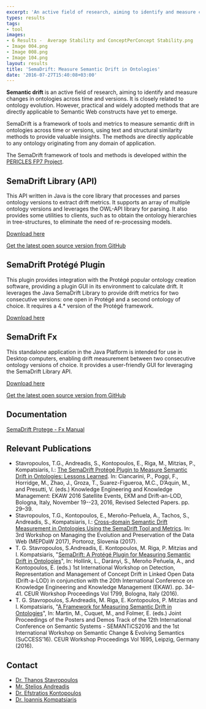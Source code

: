 ```yaml
---
excerpt: 'An active field of research, aiming to identify and measure changes in ontologies across time and versions'
types: results
tags:
- tool
images:
- 6 Results -  Average Stability and ConceptPerConcept Stability.png
- Image 004.png
- Image 008.png
- Image 104.png
layout: results
title: 'SemaDrift: Measure Semantic Drift in Ontologies'
date: '2016-07-27T15:40:08+03:00'
---
```

<p><strong>Semantic drift</strong> is an active field of research, aiming to identify and measure changes in ontologies across time and versions. It is closely related to ontology evolution. However, practical and widely adopted methods that are directly applicable to Semantic Web constructs have yet to emerge.</p>
<p>SemaDrift is a framework of tools and metrics to measure semantic drift in ontologies across time or versions, using text and structural similarity methods to provide valuable insights. The methods are directly applicable to any ontology originating from any domain of application.</p>
<p>The SemaDrift framework of tools and methods is developed within the <a href="http://pericles-project.eu/">PERICLES FP7 Project</a>.</p>
<h2>SemaDrift Library (API)</h2>
<p>This API written in Java is the core library that processes and parses ontology versions to extract drift metrics. It supports an array of multiple ontology versions and leverages the OWL-API library for parsing. It also provides some utilities to clients, such as to obtain the ontology hierarchies in tree-structures, to eliminate the need of re-processing models.</p>
<p><a data-unsp-sanitized="clean" href="http://mklab.iti.gr/files/SemaDrift%20Library%200.9.zip" type="application/zip; length=30614826">Download here</a></p>
<p><a href="https://github.com/psmert/SemaDrift-Library-API">Get the latest open source version from GitHub</a></p>
<h2>SemaDrift Protégé Plugin</h2>
<p>This plugin provides integration with the Protégé popular ontology creation software, providing a plugin GUI in its environment to calculate drift. It leverages the Java SemaDrift&nbsp;Library to provide drift metrics for two consecutive versions: one open in Protégé and a second ontology of choice. It requires a 4.* version of the Protégé framework.</p>
<p><a data-unsp-sanitized="clean" href="http://mklab.iti.gr/files/SemaDrift%20Protege%20plugin.zip" type="application/zip; length=53154817">Download here</a></p>
<h2>SemaDrift Fx</h2>
<p>This standalone application in the Java Platform is intended for use in Desktop computers, enabling drift measurement between two consecutive ontology versions of choice. It provides a user-friendly GUI for leveraging the SemaDrift&nbsp;Library API.</p>
<p><a data-unsp-sanitized="clean" href="http://mklab.iti.gr/files/SemaDriftFx105_0.zip" type="application/zip; length=53154817">Download here</a></p>
<p><a href="https://github.com/psmert/SemaDriftFx">Get the latest open source version from GitHub</a></p>
<h2>Documentation</h2>
<p><a href="http://mklab.iti.gr/files/SemaDrift%20Protege%20-%20Fx%20Manual%20105_0.pdf">SemaDrift Protege - Fx Manual</a></p>
<h2>Relevant Publications</h2>
<ul>
	<li>Stavropoulos, T.G., Andreadis, S., Kontopoulos, E., Riga, M., Mitzias, P., Kompatsiaris, I.: <a href="https://link.springer.com/chapter/10.1007%2F978-3-319-58694-6_3">The SemaDrift Protégé Plugin to Measure Semantic Drift in Ontologies: Lessons Learned</a>. In: Ciancarini, P., Poggi, F., Horridge, M., Zhao, J., Groza, T., Suarez-Figueroa, M.C., D’Aquin, M., and Presutti, V. (eds.) Knowledge Engineering and Knowledge Management: EKAW 2016 Satellite Events, EKM and Drift-an-LOD, Bologna, Italy, November 19--23, 2016, Revised Selected Papers. pp. 29–39.</li>
	<li>Stavropoulos, T.G., Kontopoulos, E., Meroño-Peñuela, A., Tachos, S., Andreadis, S., Kompatsiaris, I.: <a href="http://ceur-ws.org/Vol-1824/mepdaw_paper_5.pdf">Cross-domain Semantic Drift Measurement in Ontologies Using the SemaDrift Tool and Metrics</a>. In: 3rd Workshop on Managing the Evolution and Preservation of the Data Web (MEPDaW 2017), Portoroz, Slovenia (2017).</li>
	<li>T. G. Stavropoulos, S.Andreadis, E. Kontopoulos, M. Riga, P. Mitzias and I. Kompatsiaris, "<a href="http://event.cwi.nl/drift-a-lod/2016/papers/Drift-a-LOD2016_paper_2.pdf">SemaDrift: A Protégé Plugin for Measuring Semantic Drift in Ontologies</a>", In: Hollink, L., Darányi, S., Meroño Peñuela, A., and Kontopoulos, E. (eds.) 1st International Workshop on Detection, Representation and Management of Concept Drift in Linked Open Data (Drift-a-LOD) in conjunction with the 20th International Conference on Knowledge Engineering and Knowledge Management (EKAW). pp. 34–41. CEUR Workshop Proceedings Vol 1799, Bologna, Italy (2016).</li>
	<li>T. G. Stavropoulos, S.Andreadis, M. Riga, E. Kontopoulos, P. Mitzias and I. Kompatsiaris, "<a href="http://ceur-ws.org/Vol-1695/paper42.pdf">A Framework for Measuring Semantic Drift in Ontologies</a>", In: Martin, M., Cuquet, M., and Folmer, E. (eds.) Joint Proceedings of the Posters and Demos Track of the 12th International Conference on Semantic Systems - SEMANTiCS2016 and the 1st International Workshop on Semantic Change &amp; Evolving Semantics (SuCCESS’16). CEUR Workshop Proceedings Vol 1695, Leipzig, Germany (2016).</li>
</ul>
<h2>Contact</h2>
<ul>
	<li><a href="mailto:athstavr@iti.gr?subject=SemaDrift">Dr. Thanos Stavropoulos</a></li>
	<li><a href="mailto:andreadisst@iti.gr?subject=SemaDrift">Mr. Stelios Andreadis</a></li>
	<li><a href="mailto:skontopo@iti.gr?subject=SemaDrift">Dr. Efstratios Kontopoulos</a></li>
	<li><a href="mailto:ikom@iti.gr?subject=SemaDrift">Dr. Ioannis Kompatsiaris</a></li>
</ul>
